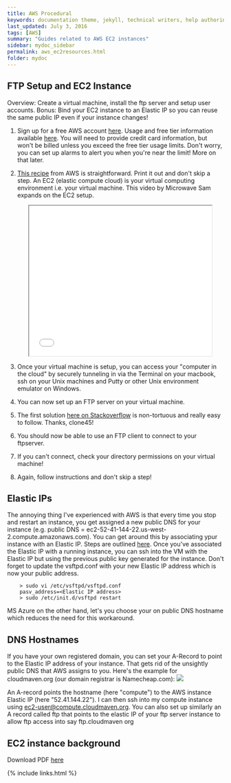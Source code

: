```yaml
---
title: AWS Procedural
keywords: documentation theme, jekyll, technical writers, help authoring tools, hat replacements
last_updated: July 3, 2016
tags: [AWS]
summary: "Guides related to AWS EC2 instances"
sidebar: mydoc_sidebar
permalink: aws_ec2resources.html
folder: mydoc
---
```


## FTP Setup and EC2 Instance
Overview: Create a virtual machine, install the ftp server and setup user accounts. Bonus: Bind your EC2 instance to an Elastic IP so you can reuse the same public IP even if your instance changes!

1.  Sign up for a free AWS account [here](https://aws.amazon.com/free). Usage and free tier information available [here](https://aws.amazon.com/free/?sc_ichannel=ha&amp;sc_ipage=signin&amp;sc_iplace=body_link_text&amp;sc_icampaigntype=free_tier&amp;sc_icampaign=ha_en_free_tier_signin_2014_03). You will need to provide credit card information, but won't be billed unless you exceed the free tier usage limits. Don't worry, you can set up alarms to alert you when you're near the limit! More on that later. 

2.  [This recipe](http://docs.aws.amazon.com/AWSEC2/latest/UserGuide/EC2_GetStarted.html) from AWS is straightforward. Print it out and don't skip a step. An EC2 (elastic compute cloud) is your virtual computing environment i.e. your virtual machine. This video by Microwave Sam expands on the EC2 setup.   

    <iframe style="display: block; margin-left: auto; margin-right: auto;" src="//www.youtube.com/embed/wNr7YqjjzOY" width="425" height="350"></iframe>  

3.  Once your virtual machine is setup, you can access your "computer in the cloud" by securely tunneling in via the Terminal on your macbook, ssh on your Unix machines and Putty or other Unix environment emulator on Windows. 

4.  You can now set up an FTP server on your virtual machine. 

5.  The first solution [here on Stackoverflow](http://stackoverflow.com/questions/7052875/setting-up-ftp-on-amazon-cloud-server) is non-tortuous and really easy to follow. Thanks, clone45!

6.  You should now be able to use an FTP client to connect to your ftpserver. 

7.  If you can't connect, check your directory permissions on your virtual machine! 

8.  Again, follow instructions and don't skip a step!

## Elastic IPs

The annoying thing I've experienced with AWS is that every time you stop and restart an instance, you get assigned a new public DNS for your instance (e.g. public DNS = ec2-52-41-144-22.us-west-2.compute.amazonaws.com). You can get around this by associating ypur instance with an Elastic IP. Steps are outlined [here](http://docs.aws.amazon.com/AWSEC2/latest/UserGuide/elastic-ip-addresses-eip.html). Once you've associated the Elastic IP with a running instance, you can ssh into the VM with the Elastic IP but using the previous public key generated for the instance. Don't forget to update the vsftpd.conf with your new Elastic IP address which is now your public address.

```
    > sudo vi /etc/vsftpd/vsftpd.conf
    pasv_address=<Elastic IP address>
    > sudo /etc/init.d/vsftpd restart
```
MS Azure on the other hand, let's you choose your on public DNS hostname which reduces the need for this workaround.

## DNS Hostnames

If you have your own registered domain, you can set your A-Record to point to the Elastic IP address of your instance. That gets rid of the unsightly public DNS that AWS assigns to you. Here's the example for cloudmaven.org (our domain registrar is Namecheap.com): ![](https://raw.githubusercontent.com/amandalehr/cloudmaven/master/dns-eg.tiff)

An A-record points the hostname (here "compute") to the AWS instance Elastic IP (here "52.41.144.22"). I can then ssh into my compute instance using ec2-user@compute.cloudmaven.org. You can also set up similarly an A record called ftp that points to the elastic IP of your ftp server instance to allow ftp access into say ftp.cloudmaven org 


## EC2 instance background
Download PDF [here](/documentation/pdf/Doc46_EC2_Resources_on_AWS.pdf)

{% include links.html %}
